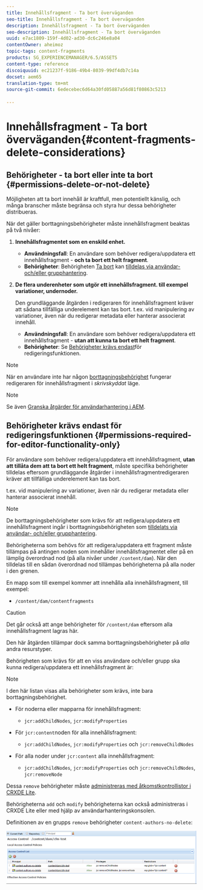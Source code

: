```yaml
---
title: Innehållsfragment - Ta bort överväganden
seo-title: Innehållsfragment - Ta bort överväganden
description: Innehållsfragment - Ta bort överväganden
seo-description: Innehållsfragment - Ta bort överväganden
uuid: e7ac1809-159f-4d02-ad30-dc6c246e8a04
contentOwner: aheimoz
topic-tags: content-fragments
products: SG_EXPERIENCEMANAGER/6.5/ASSETS
content-type: reference
discoiquuid: ec21237f-9186-49b4-8039-99df4db7c14a
docset: aem65
translation-type: tm+mt
source-git-commit: 6edecebec6d64a30fd05887a56d81f80863c5213

---
```



# Innehållsfragment - Ta bort överväganden{#content-fragments-delete-considerations}

## Behörigheter - ta bort eller inte ta bort {#permissions-delete-or-not-delete}

Möjligheten att ta bort innehåll är kraftfull, men potentiellt känslig, och många branscher måste begränsa och styra hur dessa behörigheter distribueras.

När det gäller borttagningsbehörigheter måste innehållsfragment beaktas på två nivåer:

1. **Innehållsfragmentet som en enskild enhet.**

   * **Användningsfall**: En användare som behöver redigera/uppdatera ett innehållsfragment - **och ta bort ett helt fragment**.
   * **Behörigheter**: Behörigheten [Ta bort](/help/sites-administering/security.md#actions) kan [tilldelas via användar- och/eller grupphantering](/help/sites-administering/security.md#managing-permissions).

1. **De flera underenheter som utgör ett innehållsfragment. till exempel variationer, undernoder.**

   Den grundläggande åtgärden i redigeraren för innehållsfragment kräver att sådana tillfälliga underelement kan tas bort. t.ex. vid manipulering av variationer, även när du redigerar metadata eller hanterar associerat innehåll.

   * **Användningsfall**: En användare som behöver redigera/uppdatera ett innehållsfragment - **utan att kunna ta bort ett helt fragment**.
   * **Behörigheter**: Se [Behörigheter krävs endast](/help/assets/content-fragments-delete.md#permissions-required-for-editor-functionality-only)för redigeringsfunktionen.

>[!NOTE]
>
>När en användare inte har någon [borttagningsbehörighet](/help/sites-administering/security.md#actions) fungerar redigeraren för innehållsfragment i *skrivskyddat* läge.

>[!NOTE]
>
>Se även [Granska åtgärder för användarhantering i AEM](/help/sites-administering/audit-user-management-operations.md).

## Behörigheter krävs endast för redigeringsfunktionen {#permissions-required-for-editor-functionality-only}

För användare som behöver redigera/uppdatera ett innehållsfragment, **utan att tillåta dem att ta bort ett helt fragment**, måste specifika behörigheter tilldelas eftersom grundläggande åtgärder i innehållsfragmentredigeraren kräver att tillfälliga underelement kan tas bort.

t.ex. vid manipulering av variationer, även när du redigerar metadata eller hanterar associerat innehåll.

>[!NOTE]
>
>De borttagningsbehörigheter som krävs för att redigera/uppdatera ett innehållsfragment ingår i borttagningsbehörigheten som [tilldelats via användar- och/eller grupphantering](/help/sites-administering/security.md#managing-permissions).

Behörigheterna som behövs för att redigera/uppdatera ett fragment måste tillämpas på antingen noden som innehåller innehållsfragmentet eller på en lämplig överordnad nod (på alla nivåer under `/content/dam`). När den tilldelas till en sådan överordnad nod tillämpas behörigheterna på alla noder i den grenen.

En mapp som till exempel kommer att innehålla alla innehållsfragment, till exempel:

* `/content/dam/contentfragments`

>[!CAUTION]
>
>Det går också att ange behörigheter för `/content/dam` eftersom alla innehållsfragment lagras här.
>
>Den här åtgärden tillämpar dock samma borttagningsbehörigheter på *alla* andra resurstyper.

Behörigheten som krävs för att en viss användare och/eller grupp ska kunna redigera/uppdatera ett innehållsfragment är:

>[!NOTE]
>
>I den här listan visas alla behörigheter som krävs, inte bara borttagningsbehörighet.

* För noderna eller mapparna för innehållsfragment:

   * `jcr:addChildNodes`, `jcr:modifyProperties`

* För `jcr:content`noden för alla innehållsfragment:

   * `jcr:addChildNodes`, `jcr:modifyProperties` och `jcr:removeChildNodes`

* För alla noder under `jcr:content` alla innehållsfragment:

   * `jcr:addChildNodes`, `jcr:modifyProperties` och `jcr:removeChildNodes`, `jcr:removeNode`

Dessa `remove` behörigheter måste [administreras med åtkomstkontrollistor i CRXDE Lite](/help/sites-administering/user-group-ac-admin.md#access-right-management).

Behörigheterna `add` och `modify` behörigheterna kan också administreras i CRXDE Lite eller med hjälp av användarhanteringskonsolen.

Definitionen av en grupps `remove` behörigheter `content-authors-no-delete`:

![cf-delete-03](assets/cf-delete-03.png)

